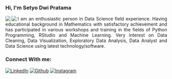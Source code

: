 ### Hi, I'm Setyo Dwi Pratama

<img align='left' src = "https://github-readme-stats.vercel.app/api?username=setyo-dwi-pratama&show_icons=true&show_icons=true&title_color=fff&icon_color=0BB7F3&text_color=9f9f9f&bg_color=151515&line_height=25">

<img align='left' src = "https://github-readme-stats.vercel.app/api/top-langs/?username=setyo-dwi-pratama&show_icons=true&show_icons=true&title_color=fff&icon_color=0BB7F3&text_color=9f9f9f&bg_color=151515">

<p align="justify">
I am an enthusiastic person in Data Science field experience. Having educational background in Mathematics with satisfactory achievement and has participated in various workshops and training in the fields of Python Programming, RStudio and Machine Learning.
Very interest on Data Cleaning, Data Visualization, Exploratory Data Analysis, Data Analyst and Data Science using latest technology/software.
</p>

### Connect With me:

<p>
  <a href="https://www.linkedin.com/in/setyo-dwi-pratama-9352071a5/" target="_blank"><img alt="LinkedIn" src="https://img.shields.io/badge/linkedin-%230077B5.svg?&style=for-the-badge&logo=linkedin&logoColor=white" /></a>
  <a href="https://github.com/setyo-dwi-pratama" target="_blank"><img alt="Github" src="https://img.shields.io/badge/GitHub-%2312100E.svg?&style=for-the-badge&logo=Github&logoColor=white" /></a>
  <a href="https://www.instagram.com/tyo_pratama_/" target="_blank"><img alt="Instagram" src="https://img.shields.io/badge/Instagram-%231DA1F2.svg?&style=for-the-badge&logo=Instagram&logoColor=white" /></a>
</p>


<!--
**setyo-dwi-pratama/setyo-dwi-pratama** is a ✨ _special_ ✨ repository because its `README.md` (this file) appears on your GitHub profile.

Here are some ideas to get you started:

- 🔭 I’m currently working on ...
- 🌱 I’m currently learning ...
- 👯 I’m looking to collaborate on ...
- 🤔 I’m looking for help with ...
- 💬 Ask me about ...
- 📫 How to reach me: ...
- 😄 Pronouns: ...
- ⚡ Fun fact: ...
-->
